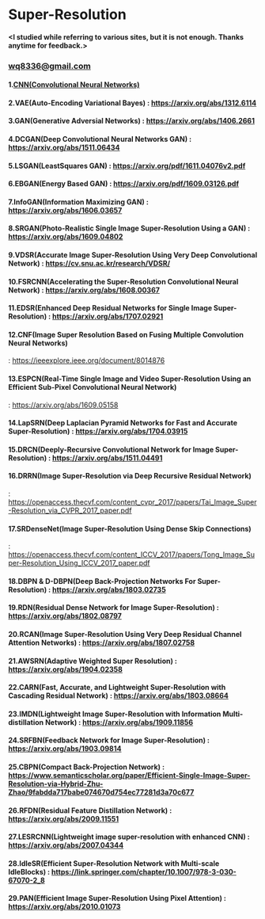 # Super-Resolution

#### <I studied while referring to various sites, but it is not enough. Thanks anytime for feedback.>
### <wq8336@gmail.com>

#### 1.[CNN(Convolutional Neural Networks)](https://arxiv.org/abs/1408.5882)
#### 2.VAE(Auto-Encoding Variational Bayes) : https://arxiv.org/abs/1312.6114
#### 3.GAN(Generative Adversial Networks) : https://arxiv.org/abs/1406.2661
#### 4.DCGAN(Deep Convolutional Neural Networks GAN) : https://arxiv.org/abs/1511.06434
#### 5.LSGAN(LeastSquares GAN) : https://arxiv.org/pdf/1611.04076v2.pdf
#### 6.EBGAN(Energy Based GAN) : https://arxiv.org/pdf/1609.03126.pdf
#### 7.InfoGAN(Information Maximizing GAN) : https://arxiv.org/abs/1606.03657
#### 8.SRGAN(Photo-Realistic Single Image Super-Resolution Using a GAN) : https://arxiv.org/abs/1609.04802
#### 9.VDSR(Accurate Image Super-Resolution Using Very Deep Convolutional Network) : https://cv.snu.ac.kr/research/VDSR/
#### 10.FSRCNN(Accelerating the Super-Resolution Convolutional Neural Network) : https://arxiv.org/abs/1608.00367
#### 11.EDSR(Enhanced Deep Residual Networks for Single Image Super-Resolution) : https://arxiv.org/abs/1707.02921
#### 12.CNF(Image Super Resolution Based on Fusing Multiple Convolution Neural Networks) 
: https://ieeexplore.ieee.org/document/8014876
#### 13.ESPCN(Real-Time Single Image and Video Super-Resolution Using an Efficient Sub-Pixel Convolutional Neural Network) 
: https://arxiv.org/abs/1609.05158
#### 14.LapSRN(Deep Laplacian Pyramid Networks for Fast and Accurate Super-Resolution) : https://arxiv.org/abs/1704.03915
#### 15.DRCN(Deeply-Recursive Convolutional Network for Image Super-Resolution) : https://arxiv.org/abs/1511.04491
#### 16.DRRN(Image Super-Resolution via Deep Recursive Residual Network) 
: https://openaccess.thecvf.com/content_cvpr_2017/papers/Tai_Image_Super-Resolution_via_CVPR_2017_paper.pdf
#### 17.SRDenseNet(Image Super-Resolution Using Dense Skip Connections) 
: https://openaccess.thecvf.com/content_ICCV_2017/papers/Tong_Image_Super-Resolution_Using_ICCV_2017_paper.pdf
#### 18.DBPN & D-DBPN(Deep Back-Projection Networks For Super-Resolution) : https://arxiv.org/abs/1803.02735
#### 19.RDN(Residual Dense Network for Image Super-Resolution) : https://arxiv.org/abs/1802.08797
#### 20.RCAN(Image Super-Resolution Using Very Deep Residual Channel Attention Networks) : https://arxiv.org/abs/1807.02758 
#### 21.AWSRN(Adaptive Weighted Super Resolution) : https://arxiv.org/abs/1904.02358
#### 22.CARN(Fast, Accurate, and Lightweight Super-Resolution with Cascading Residual Network) : https://arxiv.org/abs/1803.08664
#### 23.IMDN(Lightweight Image Super-Resolution with Information Multi-distillation Network) : https://arxiv.org/abs/1909.11856
#### 24.SRFBN(Feedback Network for Image Super-Resolution) : https://arxiv.org/abs/1903.09814
#### 25.CBPN(Compact Back-Projection Network) : https://www.semanticscholar.org/paper/Efficient-Single-Image-Super-Resolution-via-Hybrid-Zhu-Zhao/9fabdda717babe074670d754ec77281d3a70c677
#### 26.RFDN(Residual Feature Distillation Network) : https://arxiv.org/abs/2009.11551
#### 27.LESRCNN(Lightweight image super-resolution with enhanced CNN) : https://arxiv.org/abs/2007.04344
#### 28.IdleSR(Efficient Super-Resolution Network with Multi-scale IdleBlocks) : https://link.springer.com/chapter/10.1007/978-3-030-67070-2_8
#### 29.PAN(Efficient Image Super-Resolution Using Pixel Attention) : https://arxiv.org/abs/2010.01073


